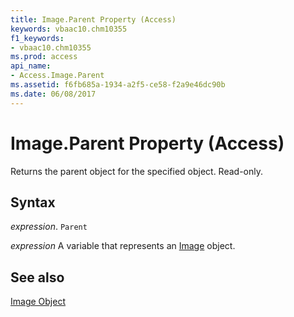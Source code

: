 ```yaml
---
title: Image.Parent Property (Access)
keywords: vbaac10.chm10355
f1_keywords:
- vbaac10.chm10355
ms.prod: access
api_name:
- Access.Image.Parent
ms.assetid: f6fb685a-1934-a2f5-ce58-f2a9e46dc90b
ms.date: 06/08/2017
---
```



# Image.Parent Property (Access)

Returns the parent object for the specified object. Read-only.


## Syntax

 _expression_. `Parent`

 _expression_ A variable that represents an [Image](./Access.Image.md) object.


## See also


[Image Object](Access.Image.md)

